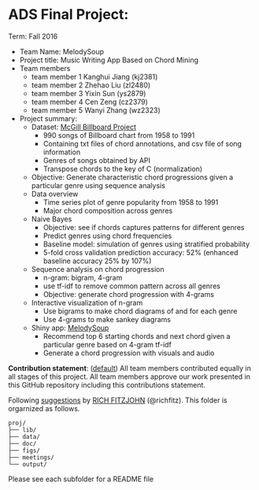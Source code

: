 # ADS Final Project: 

Term: Fall 2016

+ Team Name: MelodySoup
+ Project title: Music Writing App Based on Chord Mining 
+ Team members
	+ team member 1 Kanghui Jiang (kj2381)
	+ team member 2 Zhehao Liu    (zl2480)
	+ team member 3 Yixin Sun     (ys2879)
	+ team member 4 Cen Zeng      (cz2379)
	+ team member 5 Wanyi Zhang   (wz2323)
+ Project summary:
    + Dataset: [McGill Billboard Project](http://ddmal.music.mcgill.ca/billboard) 
        + 990 songs of Billboard chart from 1958 to 1991
        + Containing txt files of chord annotations, and csv file of song information
        + Genres of songs obtained by API
        + Transpose chords to the key of C (normalization)
    + Objective: Generate characteristic chord progressions given a particular genre using sequence analysis
    + Data overview
        + Time series plot of genre popularity from 1958 to 1991
        + Major chord composition across genres
    + Naive Bayes 
        + Objective: see if chords captures patterns for different genres 
        + Predict genres using chord frequencies
        + Baseline model: simulation of genres using stratified probability
        + 5-fold cross validation prediction accuracy: 52% (enhanced baseline accuracy 25% by 107%)
    + Sequence analysis on chord progression
        + n-gram: bigram, 4-gram
        + use tf-idf to remove common pattern across all genres
        + Objective: generate chord progression with 4-grams
    + Interactive visualization of n-gram
        + Use bigrams to make chord diagrams of <Beat It> and for each genre
        + Use 4-grams to make sankey diagrams
    + Shiny app: [MelodySoup](https://wanyizhang.shinyapps.io/melodysoup/)
        + Recommend top 6 starting chords and next chord given a particular genre based on 4-gram tf-idf
        + Generate a chord progression with visuals and audio
        
    
     
        
                 
**Contribution statement**: ([default](doc/a_note_on_contributions.md)) All team members contributed equally in all stages of this project. All team members approve our work presented in this GitHub repository including this contributions statement. 

Following [suggestions](http://nicercode.github.io/blog/2013-04-05-projects/) by [RICH FITZJOHN](http://nicercode.github.io/about/#Team) (@richfitz). This folder is orgarnized as follows.

```
proj/
├── lib/
├── data/
├── doc/
├── figs/
├── meetings/
└── output/
```

Please see each subfolder for a README file
